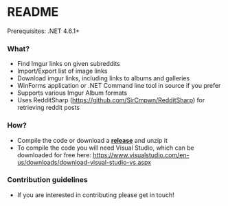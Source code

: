 # README #

Prerequisites: .NET 4.6.1+

### What? ###

* Find Imgur links on given subreddits
* Import/Export list of image links
* Download imgur links, including links to albums and galleries
* WinForms application or .NET Command line tool in source if you prefer
* Supports various Imgur Album formats
* Uses RedditSharp (https://github.com/SirCmpwn/RedditSharp) for retrieving reddit posts

### How? ###

* Compile the code or download a [**release**](https://github.com/W1R3D-Code/RedditRip/releases) and unzip it
* To compile the code you will need Visual Studio, which can be downloaded for free here: https://www.visualstudio.com/en-us/downloads/download-visual-studio-vs.aspx

### Contribution guidelines ###

* If you are interested in contributing please get in touch!
